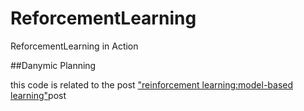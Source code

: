 # ReforcementLearning
ReforcementLearning in Action

##Danymic Planning

this code is related to the post ["reinforcement learning:model-based learning"](http://blog.csdn.net/u010223750/article/details/77807546)post
